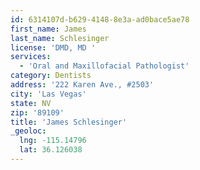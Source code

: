 ```yaml
---
id: 6314107d-b629-4148-8e3a-ad0bace5ae78
first_name: James
last_name: Schlesinger
license: 'DMD, MD '
services:
  - 'Oral and Maxillofacial Pathologist'
category: Dentists
address: '222 Karen Ave., #2503'
city: 'Las Vegas'
state: NV
zip: '89109'
title: 'James Schlesinger'
_geoloc:
  lng: -115.14796
  lat: 36.126038
---
```

